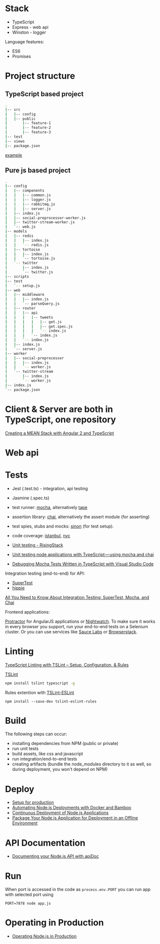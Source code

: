 
# Stack

* TypeScript
* Express - web api
* Winston - logger

Language features:

* ES6
* Promises

# Project structure

## TypeScript based project

```bash
.
|-- src
|   |-- config
|   |-- public 
|       |-- feature-1
|       |-- feature-2
|       |-- feature-3
|-- test
|-- views
|-- package.json
```

[example](https://github.com/Microsoft/TypeScript-Node-Starter)

## Pure js based project

```bash
.
|-- config
|   |-- components
|   |   |-- common.js
|   |   |-- logger.js
|   |   |-- rabbitmq.js 
|   |   |-- server.js
|   |-- index.js
|   |-- social-preprocessor-worker.js
|   |-- twitter-stream-worker.js
|   `-- web.js
|-- models
|   |-- redis
|   |   |-- index.js
|   |   `-- redis.js
|   |-- tortoise
|   |   |-- index.js
|   |   `-- tortoise.js
|   `-- twitter
|       |-- index.js
|       `-- twitter.js
|-- scripts
|-- test
|   `-- setup.js
|-- web
|   |-- middleware
|   |   |-- index.js
|   |   `-- parseQuery.js
|   |-- router
|   |   |-- api
|   |   |   |-- tweets
|   |   |   |   |-- get.js
|   |   |   |   |-- get.spec.js
|   |   |   |   `-- index.js
|   |   |   `-- index.js
|   |   `-- index.js
|   |-- index.js
|   `-- server.js
|-- worker
|   |-- social-preprocessor
|   |   |-- index.js
|   |   `-- worker.js
|   `-- twitter-stream
|       |-- index.js
|       `-- worker.js
|-- index.js
`-- package.json
```

# Client & Server are both in TypeScript, one repository

[Creating a MEAN Stack with Angular 2 and TypeScript](https://medium.com/@tsmith18256/creating-a-mean-stack-with-angular-2-and-typescript-3dd23b3e717f)

# Web api

# Tests

* Jest (.test.ts) - integration, api testing
* Jasmine (.spec.ts)

* test runner: [mocha](https://www.npmjs.com/package/mocha), alternatively [tape](https://www.npmjs.com/package/tape)
* assertion library: [chai](http://chaijs.com/), alternatively the assert module (for asserting)
* test spies, stubs and mocks: [sinon](http://sinonjs.org/) (for test setup).
* code coverage: [istanbul](https://github.com/gotwarlost/istanbul), [nyc](https://github.com/istanbuljs/nyc)

* [Unit testing - RisingStack](https://blog.risingstack.com/node-hero-node-js-unit-testing-tutorial/)
* [Unit testing node applications with TypeScript — using mocha and chai](https://journal.artfuldev.com/unit-testing-node-applications-with-typescript-using-mocha-and-chai-384ef05f32b2)
* [Debugging Mocha Tests Written in TypeScript with Visual Studio Code](https://saravanaj.github.io/2017/02/05/debugging-mocha-tests-written-in-typescript-with-visual-studio-code/)

Integration testing (end-to-end) for API:
* [SuperTest](https://github.com/visionmedia/supertest)
* [hippie](https://github.com/vesln/hippie)

[All You Need to Know About Integration Testing: SuperTest, Mocha, and Chai](https://www.codementor.io/olatundegaruba/integration-testing-supertest-mocha-chai-6zbh6sefz)

Frontend applications:

 [Protractor](https://github.com/angular/protractor) for AngularJS applications or [Nightwatch](http://nightwatchjs.org/). To make sure it works in every browser you support, run your end-to-end tests on a Selenium cluster. Or you can use services like [Sauce Labs](https://saucelabs.com/) or [Browserstack](https://www.browserstack.com/).

# Linting


[TypeScript Linting with TSLint – Setup, Configuration, & Rules](https://spin.atomicobject.com/2017/06/05/tslint-linting-setup/)

[TSLint](https://palantir.github.io/tslint/usage/cli/)

```bash
npm install tslint typescript -g
```

Rules extention with [TSLint-ESLint](https://github.com/buzinas/tslint-eslint-rules)

```
npm install --save-dev tslint-eslint-rules
```

# Build

The following steps can occur:

* installing dependencies from NPM (public or private)
* run unit tests
* build assets, like css and javascript
* run integration/end-to-end tests
* creating artifacts (bundle the node_modules directory to it as well, so during deployment, you won't depend on NPM)

# Deploy

* [Setup for production](https://ru.godaddy.com/help/set-up-nodejs-application-for-production-ubuntu-17352)
* [Automating Node.js Deployments with Docker and Bamboo](https://hnryjms.io/2016/11/automated-deploy/)
* [Continuous Deployment of Node.js Applications](https://blog.risingstack.com/continuous-deployment-of-node-js-applications/)
* [Package Your Node.js Application for Deployment in an Offline Environment](https://dzone.com/articles/how-to-package-your-nodejs-application-for-deploym)

# API Documentation

* [Documenting your Node.js API with apiDoc](https://jonathas.com/documenting-your-nodejs-api-with-apidoc/)

# Run

When port is accessed in the code as `process.env.PORT` you can run app with selected port using 

```PORT=7878 node app.js```

# Operating in Production

* [Operating Node.js in Production](https://blog.risingstack.com/operating-node-in-production/)
